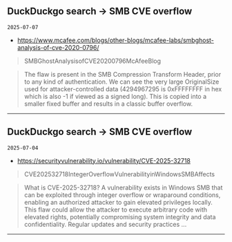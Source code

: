 ## DuckDuckgo search -> SMB CVE overflow
`2025-07-07`

* https://www.mcafee.com/blogs/other-blogs/mcafee-labs/smbghost-analysis-of-cve-2020-0796/

<blockquote>
 SMBGhostAnalysisofCVE20200796McAfeeBlog
</blockquote>
<blockquote>
The flaw is present in the SMB Compression Transform Header, prior to any kind of authentication. We can see the very large OriginalSize used for attacker-controlled data (4294967295 is 0xFFFFFFFF in hex which is also -1 if viewed as a signed long). This is copied into a smaller fixed buffer and results in a classic buffer overflow.
</blockquote>

---

## DuckDuckgo search -> SMB CVE overflow
`2025-07-04`

* https://securityvulnerability.io/vulnerability/CVE-2025-32718

<blockquote>
 CVE202532718IntegerOverflowVulnerabilityinWindowsSMBAffects
</blockquote>
<blockquote>
What is CVE-2025-32718? A vulnerability exists in Windows SMB that can be exploited through integer overflow or wraparound conditions, enabling an authorized attacker to gain elevated privileges locally. This flaw could allow the attacker to execute arbitrary code with elevated rights, potentially compromising system integrity and data confidentiality. Regular updates and security practices ...
</blockquote>

---


